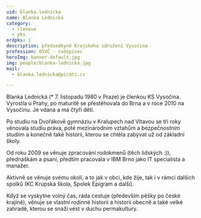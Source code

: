 ```yaml
---
uid: blanka.lednicka
name: Blanka Lednická
category:
  - clenove
  - pks
ordpks: 1
description: předsedkyně Krajského sdružení Vysočina
profession: OSVČ - rodopisec
heroImg: banner-default.jpg
img: people/blanka-lednicka.jpg
mail:
  - blanka.lednicka@pirati.cz

---
```


Blanka Lednická (* 7. listopadu 1980 v Praze) je členkou KS Vysočina. Vyrostla u Prahy, po maturitě se přestěhovala do Brna a v roce 2010 na Vysočinu. Je vdaná a má čtyři děti.

Po studiu na Dvořákově gymnáziu v Kralupech nad Vltavou se tři roky věnovala studiu práva, poté mezinárodním vztahům a bezpečnostním studiím a konečně také historii, kterou se chtěla zabývat už od základní školy.

Od roku 2009 se věnuje zpracování rodokmenů (těch lidských :)), přednáškám a psaní, předtím pracovala v IBM Brno jako IT specialista a manažer.

Aktivně se věnuje svému okolí, a to jak v obci, kde žije, tak i v rámci dalších spolků (KC Krupská škola, Spolek Epigram a další).

Když se vyskytne volný čas, ráda cestuje (především pěšky po české krajině), věnuje se vlastní rodinné historii a historii obecně a také velké zahradě, kterou se snaží vést v duchu permakultury.
